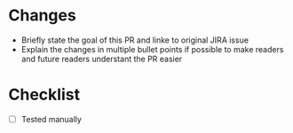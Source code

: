 # Changes
- Briefly state the goal of this PR and linke to original JIRA issue
- Explain the changes in multiple bullet points if possible to make readers and future readers understant the PR easier

# Checklist
- [ ] Tested manually
